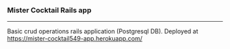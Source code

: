 ### Mister Cocktail Rails app 
----------------
Basic crud operations rails application (Postgresql DB). 
 Deployed at https://mister-cocktail549-app.herokuapp.com/
